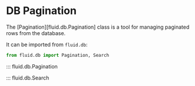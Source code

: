# DB Pagination

The [Pagination][fluid.db.Pagination] class is a tool for managing paginated rows from the database.

It can be imported from `fluid.db`:

```python
from fluid.db import Pagination, Search
```

::: fluid.db.Pagination


::: fluid.db.Search
